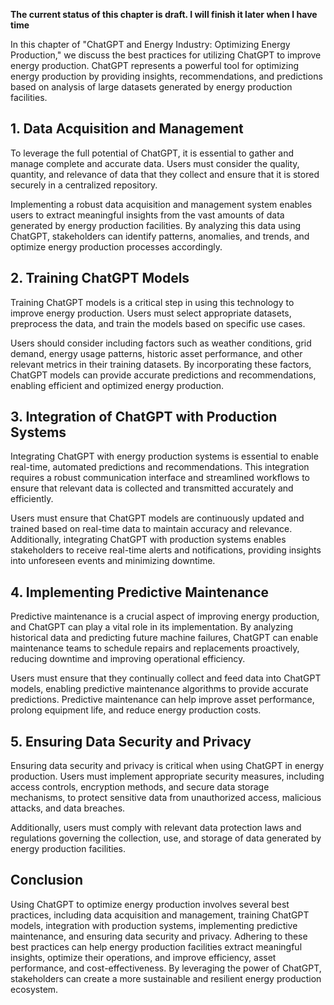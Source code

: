 **The current status of this chapter is draft. I will finish it later when I have time**

In this chapter of "ChatGPT and Energy Industry: Optimizing Energy Production," we discuss the best practices for utilizing ChatGPT to improve energy production. ChatGPT represents a powerful tool for optimizing energy production by providing insights, recommendations, and predictions based on analysis of large datasets generated by energy production facilities.

**1. Data Acquisition and Management**
--------------------------------------

To leverage the full potential of ChatGPT, it is essential to gather and manage complete and accurate data. Users must consider the quality, quantity, and relevance of data that they collect and ensure that it is stored securely in a centralized repository.

Implementing a robust data acquisition and management system enables users to extract meaningful insights from the vast amounts of data generated by energy production facilities. By analyzing this data using ChatGPT, stakeholders can identify patterns, anomalies, and trends, and optimize energy production processes accordingly.

**2. Training ChatGPT Models**
------------------------------

Training ChatGPT models is a critical step in using this technology to improve energy production. Users must select appropriate datasets, preprocess the data, and train the models based on specific use cases.

Users should consider including factors such as weather conditions, grid demand, energy usage patterns, historic asset performance, and other relevant metrics in their training datasets. By incorporating these factors, ChatGPT models can provide accurate predictions and recommendations, enabling efficient and optimized energy production.

**3. Integration of ChatGPT with Production Systems**
-----------------------------------------------------

Integrating ChatGPT with energy production systems is essential to enable real-time, automated predictions and recommendations. This integration requires a robust communication interface and streamlined workflows to ensure that relevant data is collected and transmitted accurately and efficiently.

Users must ensure that ChatGPT models are continuously updated and trained based on real-time data to maintain accuracy and relevance. Additionally, integrating ChatGPT with production systems enables stakeholders to receive real-time alerts and notifications, providing insights into unforeseen events and minimizing downtime.

**4. Implementing Predictive Maintenance**
------------------------------------------

Predictive maintenance is a crucial aspect of improving energy production, and ChatGPT can play a vital role in its implementation. By analyzing historical data and predicting future machine failures, ChatGPT can enable maintenance teams to schedule repairs and replacements proactively, reducing downtime and improving operational efficiency.

Users must ensure that they continually collect and feed data into ChatGPT models, enabling predictive maintenance algorithms to provide accurate predictions. Predictive maintenance can help improve asset performance, prolong equipment life, and reduce energy production costs.

**5. Ensuring Data Security and Privacy**
-----------------------------------------

Ensuring data security and privacy is critical when using ChatGPT in energy production. Users must implement appropriate security measures, including access controls, encryption methods, and secure data storage mechanisms, to protect sensitive data from unauthorized access, malicious attacks, and data breaches.

Additionally, users must comply with relevant data protection laws and regulations governing the collection, use, and storage of data generated by energy production facilities.

**Conclusion**
--------------

Using ChatGPT to optimize energy production involves several best practices, including data acquisition and management, training ChatGPT models, integration with production systems, implementing predictive maintenance, and ensuring data security and privacy. Adhering to these best practices can help energy production facilities extract meaningful insights, optimize their operations, and improve efficiency, asset performance, and cost-effectiveness. By leveraging the power of ChatGPT, stakeholders can create a more sustainable and resilient energy production ecosystem.
